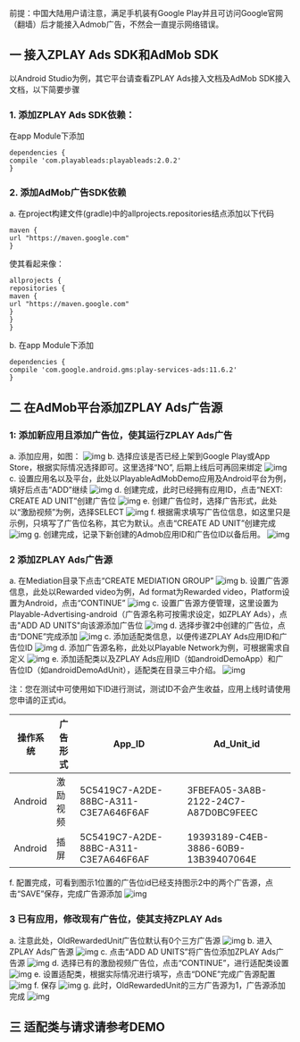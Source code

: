 前提：中国大陆用户请注意，满足手机装有Google Play并且可访问Google官网（翻墙）后才能接入Admob广告，不然会一直提示网络错误。

## 一 接入ZPLAY Ads SDK和AdMob SDK
以Android Studio为例，其它平台请查看ZPLAY Ads接入文档及AdMob SDK接入文档，以下简要步骤
### 1. 添加ZPLAY Ads SDK依赖：
在app Module下添加
```
dependencies {
compile 'com.playableads:playableads:2.0.2'
}
```
### 2. 添加AdMob广告SDK依赖
a. 在project构建文件(gradle)中的allprojects.repositories结点添加以下代码
```
maven {
url "https://maven.google.com"
}
```
使其看起来像：
```
allprojects {
repositories {     
maven {
url "https://maven.google.com"
}
}
}
```
b. 在app Module下添加
```
dependencies {
compile 'com.google.android.gms:play-services-ads:11.6.2'
}
```
## 二 在AdMob平台添加ZPLAY Ads广告源
### 1: 添加新应用且添加广告位，使其运行ZPLAY Ads广告
a. 添加应用，如图：
![img](imgs/image01.png)
b. 选择应该是否已经上架到Google Play或App Store，根据实际情况选择即可。这里选择“NO”, 后期上线后可再回来绑定
![img](imgs/image02.png)
c. 设置应用名以及平台，此处以PlayableAdMobDemo应用及Android平台为例，填好后点击“ADD”继续
![img](imgs/image03.png)
d. 创建完成，此时已经拥有应用ID，点击“NEXT: CREATE AD UNIT”创建广告位
![img](imgs/image04.png)
e. 创建广告位时，选择广告形式，此处以“激励视频”为例，选择SELECT
![img](imgs/image05.png)
f. 根据需求填写广告位信息，如这里只是示例，只填写了广告位名称，其它为默认。点击“CREATE AD UNIT”创建完成
![img](imgs/image06.png)
g. 创建完成，记录下新创建的Admob应用ID和广告位ID以备后用。
![img](imgs/image07.png)
### 2 添加ZPLAY Ads广告源
a. 在Mediation目录下点击“CREATE MEDIATION GROUP”
![img](imgs/image08.png)
b. 设置广告源信息，此处以Rewarded video为例，Ad format为Rewarded video，Platform设置为Android，点击“CONTINUE”
![img](imgs/image09.png)
c. 设置广告源方便管理，这里设置为Playable-Advertising-android（广告源名称可按需求设定，如ZPLAY Ads），点击"ADD AD UNITS"向该源添加广告位
![img](imgs/image10.png)
d. 选择步骤2中创建的广告位，点击“DONE”完成添加
![img](imgs/image11.png)
c. 添加适配类信息，以便传递ZPLAY Ads应用ID和广告位ID
![img](imgs/image12.png)
d. 添加广告源名称，此处以Playable Network为例，可根据需求自定义
![img](imgs/image13.png)
e. 添加适配类以及ZPLAY Ads应用ID（如androidDemoApp）和广告位ID（如androidDemoAdUnit），适配类在目录三中介绍。
![img](imgs/image14.png)

注：您在测试中可使用如下ID进行测试，测试ID不会产生收益，应用上线时请使用您申请的正式id。

|操作系统|广告形式|  App_ID  |  Ad_Unit_id|
|--------|---|----------|------------|
|Android |激励视频|5C5419C7-A2DE-88BC-A311-C3E7A646F6AF|3FBEFA05-3A8B-2122-24C7-A87D0BC9FEEC|
|Android|插屏|5C5419C7-A2DE-88BC-A311-C3E7A646F6AF|19393189-C4EB-3886-60B9-13B39407064E|

f. 配置完成，可看到图示1位置的广告位id已经支持图示2中的两个广告源，点击“SAVE”保存，完成广告源添加
![img](imgs/image15.png)
### 3 已有应用，修改现有广告位，使其支持ZPLAY Ads
a. 注意此处，OldRewardedUnit广告位默认有0个三方广告源
![img](imgs/image16.png)
b. 进入ZPLAY Ads广告源
![img](imgs/image17.png)
c. 点击“ADD AD UNITS”将广告位添加ZPLAY Ads广告源
![img](imgs/image18.png)
d. 选择已有的激励视频广告位，点击“CONTINUE”，进行适配类设置
![img](imgs/image19.png)
e. 设置适配类，根据实际情况进行填写，点击“DONE”完成广告源配置
![img](imgs/image20.png)
f. 保存
![img](imgs/image21.png)
g. 此时，OldRewardedUnit的三方广告源为1，广告源添加完成
![img](imgs/image22.png)
## 三 适配类与请求请参考DEMO
